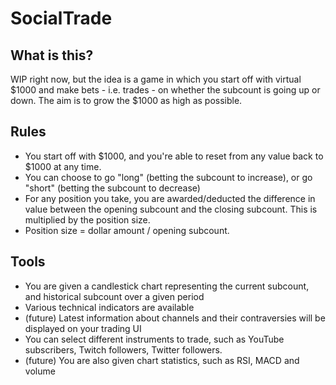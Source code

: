 # SocialTrade

## What is this?

WIP right now, but the idea is a game in which you start off with virtual $1000 and make bets - i.e. trades - on whether the subcount is going up or down.
The aim is to grow the $1000 as high as possible.

## Rules

- You start off with $1000, and you're able to reset from any value back to $1000 at any time.
- You can choose to go "long" (betting the subcount to increase), or go "short" (betting the subcount to decrease)
- For any position you take, you are awarded/deducted the difference in value between the opening subcount and the closing subcount. This is multiplied by the position size.
- Position size = dollar amount / opening subcount.

## Tools

- You are given a candlestick chart representing the current subcount, and historical subcount over a given period
- Various technical indicators are available
- (future) Latest information about channels and their contraversies will be displayed on your trading UI
- You can select different instruments to trade, such as YouTube subscribers, Twitch followers, Twitter followers.
- (future) You are also given chart statistics, such as RSI, MACD and volume
